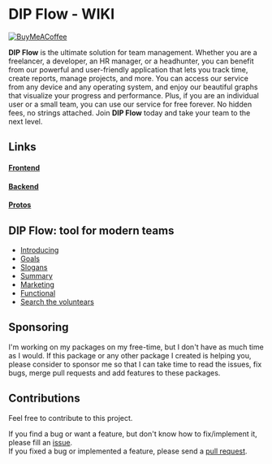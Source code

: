 # DIP Flow - WIKI

[![BuyMeACoffee][buy_me_a_coffee_badge]][buy_me_a_coffee]

**DIP Flow** is the ultimate solution for team management. Whether you are a freelancer, a developer, an HR manager, or a headhunter, you can benefit from our powerful and user-friendly application that lets you track time, create reports, manage projects, and more. You can access our service from any device and any operating system, and enjoy our beautiful graphs that visualize your progress and performance. Plus, if you are an individual user or a small team, you can use our service for free forever. No hidden fees, no strings attached. Join **DIP Flow** today and take your team to the next level.

## Links

#### [Frontend](https://github.com/dip-develop/dip-flow-frontend)

#### [Backend](https://github.com/dip-develop/dip-flow-backend)

#### [Protos](https://github.com/dip-develop/dip-flow-protos)

## **DIP Flow**: tool for modern teams

- [Introducing](/Introducing.md)
- [Goals](/Goals.md)
- [Slogans](/Slogans.md)
- [Summary](/Summary.md)
- [Marketing](/Marketing.md)
- [Functional](/Functional.md)
- [Search the voluntears](/Search-the-voluntears.md)

## Sponsoring

I'm working on my packages on my free-time, but I don't have as much time as I would. If this package or any other package I created is helping you, please consider to sponsor me so that I can take time to read the issues, fix bugs, merge pull requests and add features to these packages.

## Contributions

Feel free to contribute to this project.

If you find a bug or want a feature, but don't know how to fix/implement it, please fill an [issue][issue].  
If you fixed a bug or implemented a feature, please send a [pull request][pr].

<!-- Links -->

[buy_me_a_coffee]: https://buymeacoffee.com/dip.dev
[buy_me_a_coffee_badge]: https://img.buymeacoffee.com/button-api/?text=Donate&emoji=&slug=dip.dev&button_colour=29b6f6&font_colour=000000&font_family=Cookie&outline_colour=000000&coffee_colour=FFDD00
[issue]: https://github.com/dip-develop/dip-flow-wiki/issues
[pr]: https://github.com/dip-develop/dip-flow-wiki/pulls
